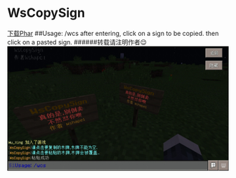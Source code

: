 # WsCopySign
[下载Phar](http://pan.baidu.com/s/1qXYvahe)
##Usage:
    /wcs
    after entering, click on a sign to be copied.
    then click on a pasted sign.
######转载请注明作者:relieved:
![](./img.jpg)
